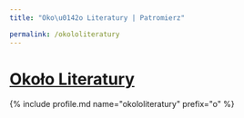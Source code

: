 ```yaml
---
title: "Oko\u0142o Literatury | Patromierz"

permalink: /okololiteratury
---
```


# [Około Literatury](https://patronite.pl/okololiteratury)

{% include profile.md name="okololiteratury" prefix="o" %}
